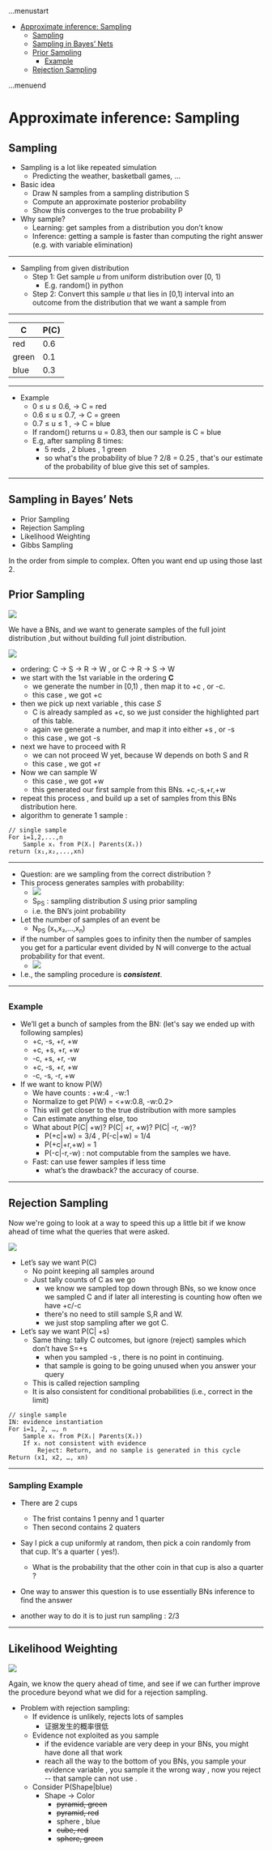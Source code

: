 ...menustart

 - [Approximate inference: Sampling](#cc9a4c958f31f481f18fcc2449a18506)
	 - [Sampling](#1d07814d12178c958e4233501cb0bdc7)
	 - [Sampling in Bayes’ Nets](#7bdab2b4b6b4f6a48cbf1e07f48c7f94)
	 - [Prior Sampling](#d9850ac369194d66ab390de368f1cf63)
		 - [Example](#0a52730597fb4ffa01fc117d9e71e3a9)
	 - [Rejection Sampling](#da3112458f911630996b5661ccd81e9d)

...menuend


<h2 id="cc9a4c958f31f481f18fcc2449a18506"></h2>

# Approximate inference: Sampling 

<h2 id="1d07814d12178c958e4233501cb0bdc7"></h2>

## Sampling

 - Sampling is a lot like repeated simulation
    - Predicting the weather, basketball games, …
 - Basic idea
    - Draw N samples from a sampling distribution S
    - Compute an approximate posterior probability
    - Show this converges to the true probability P
 - Why sample?
    - Learning: get samples from a distribution you don’t know
    - Inference: getting a sample is faster than computing the right answer (e.g. with variable elimination)

--- 

 - Sampling from given distribution
    - Step 1: Get sample *u* from uniform distribution over \[0, 1)
        - E.g. random() in python
    - Step 2: Convert this sample *u* that lies in \[0,1) interval  into an outcome from the distribution that we want a sample from

---

C | P(C)
--- | --- 
red | 0.6
green | 0.1
blue | 0.3

---
 
 - Example 
    - 0 ≤ u ≤ 0.6, → C = red
    - 0.6 ≤ u ≤ 0.7, → C = green
    - 0.7 ≤ u ≤ 1 , → C = blue
    - If random() returns u = 0.83, then our sample is C = blue
    - E.g, after sampling 8 times:
        - 5 reds , 2 blues , 1 green 
        - so what's the probability of blue ?  2/8 = 0.25 , that's our estimate of the probability of blue give this set of samples. 

---

<h2 id="7bdab2b4b6b4f6a48cbf1e07f48c7f94"></h2>

## Sampling in Bayes’ Nets

 - Prior Sampling
 - Rejection Sampling
 - Likelihood Weighting
 - Gibbs Sampling

In the order from simple to complex. Often you want end up using those last 2. 

<h2 id="d9850ac369194d66ab390de368f1cf63"></h2>

## Prior Sampling 

![](https://raw.githubusercontent.com/mebusy/notes/master/imgs/cs188_BNs_sampling_prior_sampling.png)

We have a BNs, and we want to generate samples of the full joint distribution ,but without building full joint distribution. 

![](https://raw.githubusercontent.com/mebusy/notes/master/imgs/cs188_BNs_sampling_prior_sampling_1st_sample.png)

 - ordering: C → S → R → W , or  C → R → S → W 
 - we start with the 1st variable in the ordering **C** 
    - we generate the number in \[0,1) , then map it to +c , or -c. 
    - this case , we got +c 
 - then we pick up next variable , this case *S* 
    - C is already sampled as +c, so we just consider the highlighted part of this table. 
    - again we generate a number, and map it into either +s , or -s
    - this case , we got -s
 - next we have to proceed with R 
    - we can not proceed W yet, because W depends on both S and R 
    - this case , we got +r 
 - Now we can sample W 
    - this case , we got +w 
    - this generated our first sample from this BNs.   +c,-s,+r,+w
 - repeat this process , and build up a set of samples from this BNs distribution here.   
 - algorithm to generate 1 sample : 

```
// single sample
For i=1,2,...,n
    Sample xᵢ from P(Xᵢ| Parents(Xᵢ))
return (x₁,x₂,...,xn)
```

---

 - Question: are we sampling from the correct distribution ?
 - This process generates samples with probability:
    - ![](https://raw.githubusercontent.com/mebusy/notes/master/imgs/cs188_BNs_PS_sampling_distribution.png)
    - S<sub>PS</sub> : sampling distribution *S* using prior sampling 
    - i.e. the BN’s joint probability
 - Let the number of samples of an event be
    - N<sub>PS</sub> (x₁,x₂,...,x<sub>n</sub>)
 - if the number of samples goes to infinity then the number of samples you get for a particular event divided by N will converge to the actual probability for that event.
    -  ![](https://raw.githubusercontent.com/mebusy/notes/master/imgs/cs188_BNs_sampling_prior_limit.png)
 - I.e., the sampling procedure is ***consistent***.

---

<h2 id="0a52730597fb4ffa01fc117d9e71e3a9"></h2>

### Example 

 - We’ll get a bunch of samples from the BN: (let's say we ended up with following samples)
    - +c, -s, +r, +w
    - +c, +s, +r, +w
    - -c, +s, +r, -w
    - +c, -s, +r, +w
    - -c, -s, -r, +w
 - If we want to know P(W)
    - We have counts :   +w:4 , -w:1
    - Normalize to get P(W) = <+w:0.8, -w:0.2>
    - This will get closer to the true distribution with more samples
    - Can estimate anything else, too
    - What about P(C| +w)?   P(C| +r, +w)?  P(C| -r, -w)?
        - P(+c|+w) = 3/4 , P(-c|+w) = 1/4
        - P(+c|+r,+w) = 1
        - P(-c|-r,-w) : not computable from the samples we have.  
    - Fast: can use fewer samples if less time 
        - what’s the drawback?  the accuracy of course. 

---

<h2 id="da3112458f911630996b5661ccd81e9d"></h2>

## Rejection Sampling 

Now we're going to look at a way to speed this up a little bit if we know ahead of time what the queries that were asked.

![](https://raw.githubusercontent.com/mebusy/notes/master/imgs/cs188_BNs_sampling_reject_sampling.png)

 - Let’s say we want P(C)
    - No point keeping all samples around
    - Just tally counts of C as we go
        - we know we sampled top down through BNs, so we know once we sampled C and if later all interesting is counting how often we have +c/-c 
        - there's no need to still sample S,R and W. 
        - we just stop sampling after we got C. 
 - Let’s say we want P(C| +s)
    - Same thing: tally C outcomes, but ignore (reject) samples which don’t have S=+s
        - when you sampled -s , there is no point in continuing.
        - that sample is going to be going unused when you answer your query 
    - This is called rejection sampling
    - It is also consistent for conditional probabilities (i.e., correct in the limit)

```
// single sample 
IN: evidence instantiation
For i=1, 2, …, n
    Sample xᵢ from P(Xᵢ| Parents(Xᵢ))
    If xᵢ not consistent with evidence
        Reject: Return, and no sample is generated in this cycle
Return (x1, x2, …, xn)
```

---

### Sampling Example 

 - There are 2 cups
    - The frist contains 1 penny and 1 quarter
    - Then second contains 2 quaters
 - Say I pick a cup uniformly at random, then pick a coin randomly from that cup. It's a quarter ( yes!). 
    - What is the probability that the other coin in that cup is also a quarter ? 

 - One way to answer this question is to use essentially BNs inference to find the answer
 - another way to do it is to just run sampling : 2/3

---

## Likelihood Weighting

![](https://raw.githubusercontent.com/mebusy/notes/master/imgs/cs188_BNs_Sampling_LW.png)

Again, we know the query ahead of time, and see if we can further improve the procedure beyond what we did for a rejection sampling. 
 
 - Problem with rejection sampling:
    - If evidence is unlikely, rejects lots of samples
        - 证据发生的概率很低
    - Evidence not exploited as you sample
        - if the evidence variable are very deep in your BNs, you might have done all that work 
        - reach all the way to the bottom of you BNs, you sample your evidence variable , you sample it the wrong way , now you reject -- that sample can not use . 
    - Consider P(Shape|blue)
        - Shape → Color
            - ~~pyramid, green~~
            - ~~pyramid, red~~
            - sphere , blue
            - ~~cube, red~~
            - ~~sphere, green~~ 




